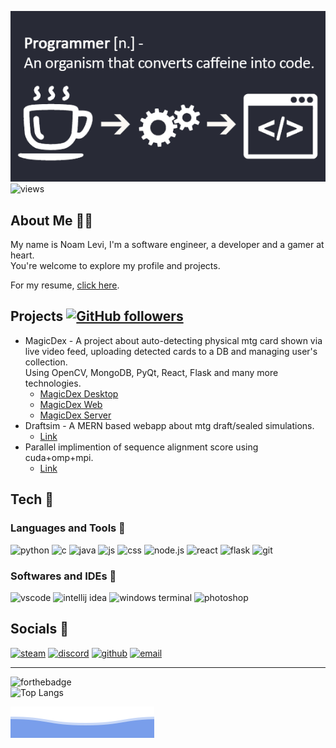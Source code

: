 ![banner](./banner.png)  
![views](https://komarev.com/ghpvc/?username=LooLzzz&color=green)

## About Me 💁‍♂️

My name is Noam Levi, I'm a software engineer, a developer and a gamer at heart.  
You're welcome to explore my profile and projects.

For my resume, [click here](https://drive.google.com/file/d/1tCOA-ZcDMRNccePv69f9NoGI1jPZSqLz/view?usp=sharing).

## Projects [![GitHub followers](https://img.shields.io/github/followers/LooLzzz.svg?style=social&label=Follow&maxAge=2592000)](https://github.com/LooLzzz?tab=followers)

* MagicDex - A project about auto-detecting physical mtg card shown via live video feed, uploading detected cards to a DB and managing user's collection.  
  Using OpenCV, MongoDB, PyQt, React, Flask and many more technologies.
  * [MagicDex Desktop](https://github.com/LooLzzz/magicdex-desktop)
  * [MagicDex Web](https://github.com/LooLzzz/magicdex-web)
  * [MagicDex Server](https://github.com/LooLzzz/magicdex-server)
* Draftsim - A MERN based webapp about mtg draft/sealed simulations.  
  * [Link](https://github.com/LooLzzz/mtg-draftsim)
* Parallel implimention of sequence alignment score using cuda+omp+mpi.
  * [Link](https://github.com/LooLzzz/parallel-sequence-alignment-score)

## Tech 🔧

### Languages and Tools 🍕

![python](https://img.icons8.com/color/32/000000/python--v1.png)
![c](https://img.icons8.com/color/32/000000/c-programming.png)
![java](https://img.icons8.com/color/32/000000/java-files.png)
![js](https://img.icons8.com/color/32/000000/javascript--v1.png)
![css](https://img.icons8.com/color/32/000000/css3.png)
![node.js](https://img.icons8.com/color/35/000000/nodejs.png)
![react](https://img.icons8.com/officexs/32/000000/react.png)
![flask](https://img.icons8.com/ios/35/ffffff/flask.png)
![git](https://img.icons8.com/color/32/000000/git.png)

### Softwares and IDEs 🧾

![vscode](https://img.icons8.com/fluent/32/000000/visual-studio-code-2019.png)
![intellij idea](https://img.icons8.com/color/32/000000/intellij-idea.png)
<img alt="windows terminal" src="https://raw.githubusercontent.com/microsoft/terminal/master/res/terminal.ico" width="32px" />
![photoshop](https://img.icons8.com/color/32/000000/adobe-photoshop--v1.png)

## Socials 🔗

[![steam](https://img.icons8.com/fluent/32/000000/steam.png)](https://steamcommunity.com/id/LooLzzz)
[![discord](https://img.icons8.com/color/32/000000/discord-logo.png)](https://discordapp.com/users/588830154311204896)
[![github](https://img.icons8.com/ios-glyphs/32/ffffff/github.png)](https://github.com/LooLzzz)
[![email](https://img.icons8.com/material-rounded/33/eeeeee/filled-message.png)](mailto:noaml12@hotmail.com)

---

![forthebadge](https://forthebadge.com/images/badges/powered-by-coffee.svg)  
![Top Langs](https://github-readme-stats.vercel.app/api/top-langs/?username=LooLzzz&layout=compact)

![bottom header](./bottom_header.svg)
